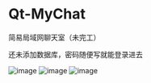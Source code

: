# Qt-MyChat

简易局域网聊天室（未完工）

还未添加数据库，密码随便写就能登录进去

![image](https://github.com/luricheng/Qt-MyChat/raw/master/screenshot/login.png)
![image](https://github.com/luricheng/Qt-MyChat/raw/master/screenshot/mainWin.png)
![image](https://github.com/luricheng/Qt-MyChat/raw/master/screenshot/chatWin.png)

